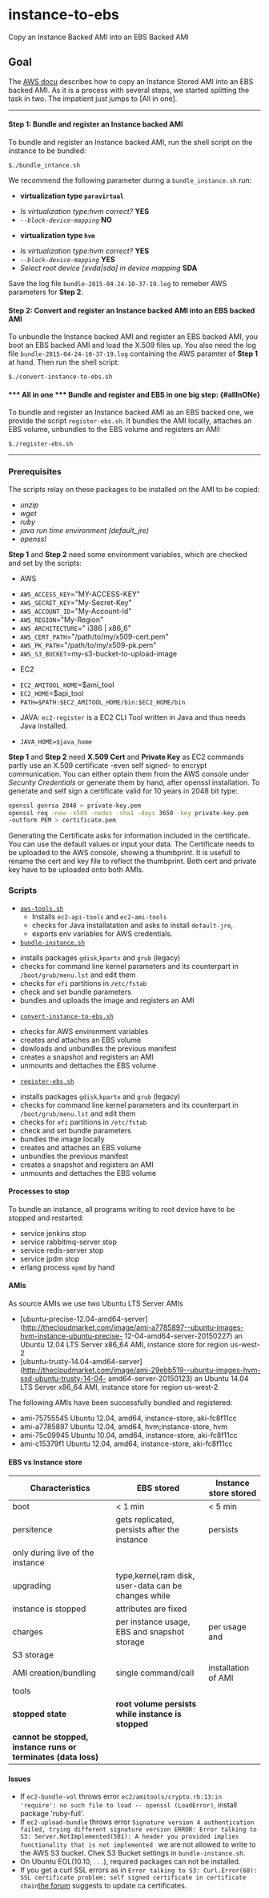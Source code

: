 # instance-to-ebs
Copy an Instance Backed AMI into an EBS Backed AMI

## Goal
The [AWS
docu](http://docs.aws.amazon.com/AWSEC2/latest/UserGuide/creating-an-ami-instance-store.html#Using_ConvertingS3toEBS) 
describes how to copy an Instance Stored AMI into an EBS backed AMI. 
As it is a process with several steps, we started splitting the task in two. The impatient just jumps to [All in one]. 

________
#### **Step 1**: Bundle and register an Instance backed AMI
To bundle and register an Instance backed AMI, run the shell
script on the instance to be bundled:
```
$./bundle_intance.sh
```
We recommend the following parameter during a `bundle_instance.sh` run:
- **virtualization type `paravirtual`**
 * _Is virtualization type:hvm correct?_ **YES**
 * _`--block-device-mapping`_ **NO**
- **virtualization type `hvm`**
 * _Is virtualization type:hvm correct?_ **YES**
 * _`--block-device-mapping`_  **YES**
 * _Select root device [xvda|sda] in device mapping_ **SDA**

Save the log file `bundle-2015-04-24-10-37-19.log` to remeber AWS
parameters for **Step 2**. 

#### **Step 2**: Convert and register an Instance backed AMI into an EBS backed AMI
To unbundle the Instance backed AMI and register an EBS backed AMI, you
boot an EBS backed AMI and load the X.509 files up. You also need
the log file `bundle-2015-04-24-10-37-19.log` containing the AWS
paramter of **Step 1** at hand. Then run the shell script:
```
$./convert-instance-to-ebs.sh
```

#### *** All in one *** Bundle and register and EBS in one big step: {#allInONe}
To bundle and register an Instance backed AMI as an EBS backed one, we provide
the script `register-ebs.sh`. It bundles the AMI locally, attaches an EBS
volume, unbundles to the EBS volume and registers an AMI:
```
$./register-ebs.sh
```

-------------
### Prerequisites
The scripts relay on these packages to be installed on the AMI to be
copied:
* _unzip_
* _wget_
* _ruby_
* _java run time environment (default_jre)_ 
* _openssl_  

**Step 1** and **Step 2** need some environment variables, which are
checked and set by the scripts:
* AWS
 + `AWS_ACCESS_KEY`="MY-ACCESS-KEY"
 + `AWS_SECRET_KEY`="My-Secret-Key"
 + `AWS_ACCOUNT_ID`="My-Account-Id"
 + `AWS_REGION`="My-Region"
 + `AWS_ARCHITECTURE`=" i386 | x86_6"
 + `AWS_CERT_PATH`="/path/to/my/x509-cert.pem"
 + `AWS_PK_PATH`="/path/to/my/x509-pk.pem"
 + `AWS_S3_BUCKET`=my-s3-bucket-to-upload-image

* EC2
 + `EC2_AMITOOL_HOME`=$ami_tool
 + `EC2_HOME`=$api_tool
 + `PATH=$PATH:$EC2_AMITOOL_HOME/bin:$EC2_HOME/bin`

* JAVA: `ec2-register` is a EC2 CLI Tool written in Java and thus needs
  Java
installed.
 + `JAVA_HOME=$java_home`

**Step 1** and **Step 2** need  **X.509 Cert** and **Private Key** as
EC2 commands partly use an X.509 certificate -even self signed- to
encrypt communication. You can either optain them from the AWS
console under _Security Credentials_ or generate them by hand, after
openssl installation. To generate and self sign a certificate valid for
10 years in 2048 bit type:
```bash
openssl genrsa 2048 > private-key.pem
openssl req -new -x509 -nodes -sha1 -days 3650 -key private-key.pem
-outform PEM > certificate.pem
```
Generating the Certificate asks for information included in
the certificate. You can use the default values or input your data.
The Certificate needs to be uploaded to the AWS console, showing a
thumbprint. It is usefull to rename the cert and key file to reflect the
thumbprint. 
Both cert and private key have to be uploaded onto both AMIs.

### Scripts
 + [`aws-tools.sh`](aws-tools.sh) 
   - Installs `ec2-api-tools` and `ec2-ami-tools` 
   - checks for Java installatation and asks to install `default-jre`,
   - exports env variables for AWS credentials.
 + [`bundle-instance.sh`](bundle-instance.sh)
  - installs packages `gdisk`,`kpartx` and `grub` (legacy)
  - checks for command line kernel parameters and its counterpart in
    `/boot/grub/menu.lst` and edit them
  - checks for `efi` partitions in `/etc/fstab`
  - check and set bundle parameters
  - bundles and uploads the image and registers an AMI
 + [`convert-instance-to-ebs.sh`](convert-instance-to-ebs.sh)
  - checks for AWS environment variables
  - creates and attaches an EBS volume
  - dowloads and unbundles the previous manifest
  - creates a snapshot and registers an AMI
  - unmounts and dettaches the EBS volume
 + [`register-ebs.sh`](register-ebs.sh)
  - installs packages `gdisk`,`kpartx` and `grub` (legacy)
  - checks for command line kernel parameters and its counterpart in
    `/boot/grub/menu.lst` and edit them
  - checks for `efi` partitions in `/etc/fstab`
  - check and set bundle parameters
  - bundles the image locally
  - creates and attaches an EBS volume
  - unbundles the previous manifest
  - creates a snapshot and registers an AMI
  - unmounts and dettaches the EBS volume


#### Processes to stop
To bundle an instance, all programs writing to root device have to be
stopped and restarted:
 + service jenkins stop
 + service rabbitmq-server stop
 + service redis-server stop
 + service jpdm stop
 + erlang process `epmd` by hand

#### AMIs

As source AMIs we use two Ubuntu LTS Server AMIs
 + [ubuntu-precise-12.04-amd64-server](http://thecloudmarket.com/image/ami-a7785897--ubuntu-images-hvm-instance-ubuntu-precise-
   12-04-amd64-server-20150227) 
an Ubuntu 12.04 LTS Server x86_64 AMI, instance store for region
us-west-2 
 + [ubuntu-trusty-14.04-amd64-server](http://thecloudmarket.com/image/ami-29ebb519--ubuntu-images-hvm-ssd-ubuntu-trusty-14-04-
   amd64-server-20150123) 
an Ubuntu 14.04 LTS Server x86_64 AMI, instance store for region
us-west-2 

The following AMIs have been successfully bundled and registered:
- ami-75755545 Ubuntu 12.04, amd64, instance-store, aki-fc8f11cc
- ami-a7785897 Ubuntu 12.04, amd64, hvm;instance-store, hvm
- ami-75c09945 Ubuntu 10.04, amd64, instance-store, aki-fc8f11cc
- ami-c15379f1 Ubuntu 12.04, amd64, instance-store, aki-fc8f11cc

#### EBS vs Instance store
| Characteristics | EBS stored | Instance store stored |
|---|---|---|
|boot  | < 1 min  | < 5 min   |
|persitence  | gets replicated, persists after the instance  | persists
only during live of the instance  |
|upgrading  | type,kernel,ram disk, user-data can be changes while
instance is stopped  | attributes are fixed   |
|charges  | per instance usage, EBS and snapshot storage | per usage and
S3 storage   |
|AMI creation/bundling  | single command/call  | installation of AMI
tools  |
|**stopped state**  | **root volume persists while instance is stopped**
|  **cannot be stopped, instance runs or terminates    (data loss)**  |

#### Issues 
 - If `ec2-bundle-vol` throws error `ec2/amitools/crypto.rb:13:in
 'require': no such file to load -- openssl (LoadError)`, install
package 'ruby-full'.
 - If `ec2-upload-bundle` throws error `Signature version 4
   authentication failed, trying different signature version
ERROR: Error talking to S3: Server.NotImplemented(501): A header you
provided implies functionality that is not implemented
` we are not allowed to write to the AWS S3 bucket. Chek S3 Bucket
settings in `bundle-instance.sh`.
 - On Ubuntu EOL(10.10, . . .), required packages can not be installed.
 - If you get a curl SSL errors as in `Error talking to S3:
   Curl.Error(60): SSL certificate problem: self signed certificate in
certificate chain`[the
forum](http://tiku.io/questions/3051603/amazon-ec2-s3-self-signed-certificate-ssl-failure-when-using-ec2-upload-bundle)
suggests to update ca certificates.
